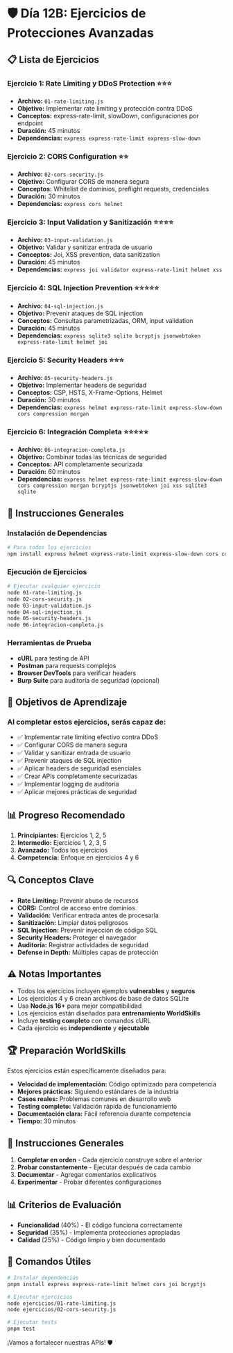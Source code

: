 # 🛡️ Día 12B: Ejercicios de Protecciones Avanzadas

## 📋 Lista de Ejercicios

### **Ejercicio 1: Rate Limiting y DDoS Protection** ⭐⭐⭐

- **Archivo:** `01-rate-limiting.js`
- **Objetivo:** Implementar rate limiting y protección contra DDoS
- **Conceptos:** express-rate-limit, slowDown, configuraciones por endpoint
- **Duración:** 45 minutos
- **Dependencias:** `express express-rate-limit express-slow-down`

### **Ejercicio 2: CORS Configuration** ⭐⭐

- **Archivo:** `02-cors-security.js`
- **Objetivo:** Configurar CORS de manera segura
- **Conceptos:** Whitelist de dominios, preflight requests, credenciales
- **Duración:** 30 minutos
- **Dependencias:** `express cors helmet`

### **Ejercicio 3: Input Validation y Sanitización** ⭐⭐⭐⭐

- **Archivo:** `03-input-validation.js`
- **Objetivo:** Validar y sanitizar entrada de usuario
- **Conceptos:** Joi, XSS prevention, data sanitization
- **Duración:** 45 minutos
- **Dependencias:** `express joi validator express-rate-limit helmet xss`

### **Ejercicio 4: SQL Injection Prevention** ⭐⭐⭐⭐⭐

- **Archivo:** `04-sql-injection.js`
- **Objetivo:** Prevenir ataques de SQL injection
- **Conceptos:** Consultas parametrizadas, ORM, input validation
- **Duración:** 45 minutos
- **Dependencias:** `express sqlite3 sqlite bcryptjs jsonwebtoken express-rate-limit helmet joi`

### **Ejercicio 5: Security Headers** ⭐⭐⭐

- **Archivo:** `05-security-headers.js`
- **Objetivo:** Implementar headers de seguridad
- **Conceptos:** CSP, HSTS, X-Frame-Options, Helmet
- **Duración:** 30 minutos
- **Dependencias:** `express helmet express-rate-limit express-slow-down cors compression morgan`

### **Ejercicio 6: Integración Completa** ⭐⭐⭐⭐⭐

- **Archivo:** `06-integracion-completa.js`
- **Objetivo:** Combinar todas las técnicas de seguridad
- **Conceptos:** API completamente securizada
- **Duración:** 60 minutos
- **Dependencias:** `express helmet express-rate-limit express-slow-down cors compression morgan bcryptjs jsonwebtoken joi xss sqlite3 sqlite`

## 🚀 Instrucciones Generales

### **Instalación de Dependencias**

```bash
# Para todos los ejercicios
npm install express helmet express-rate-limit express-slow-down cors compression morgan bcryptjs jsonwebtoken joi xss sqlite3 sqlite validator
```

### **Ejecución de Ejercicios**

```bash
# Ejecutar cualquier ejercicio
node 01-rate-limiting.js
node 02-cors-security.js
node 03-input-validation.js
node 04-sql-injection.js
node 05-security-headers.js
node 06-integracion-completa.js
```

### **Herramientas de Prueba**

- **cURL** para testing de API
- **Postman** para requests complejos
- **Browser DevTools** para verificar headers
- **Burp Suite** para auditoría de seguridad (opcional)

## 🎯 Objetivos de Aprendizaje

### **Al completar estos ejercicios, serás capaz de:**

- ✅ Implementar rate limiting efectivo contra DDoS
- ✅ Configurar CORS de manera segura
- ✅ Validar y sanitizar entrada de usuario
- ✅ Prevenir ataques de SQL injection
- ✅ Aplicar headers de seguridad esenciales
- ✅ Crear APIs completamente securizadas
- ✅ Implementar logging de auditoría
- ✅ Aplicar mejores prácticas de seguridad

## 📊 Progreso Recomendado

1. **Principiantes:** Ejercicios 1, 2, 5
2. **Intermedio:** Ejercicios 1, 2, 3, 5
3. **Avanzado:** Todos los ejercicios
4. **Competencia:** Enfoque en ejercicios 4 y 6

## 🔍 Conceptos Clave

- **Rate Limiting:** Prevenir abuso de recursos
- **CORS:** Control de acceso entre dominios
- **Validación:** Verificar entrada antes de procesarla
- **Sanitización:** Limpiar datos peligrosos
- **SQL Injection:** Prevenir inyección de código SQL
- **Security Headers:** Proteger el navegador
- **Auditoría:** Registrar actividades de seguridad
- **Defense in Depth:** Múltiples capas de protección

## ⚠️ Notas Importantes

- Todos los ejercicios incluyen ejemplos **vulnerables** y **seguros**
- Los ejercicios 4 y 6 crean archivos de base de datos SQLite
- Usa **Node.js 16+** para mejor compatibilidad
- Los ejercicios están diseñados para **entrenamiento WorldSkills**
- Incluye **testing completo** con comandos cURL
- Cada ejercicio es **independiente** y **ejecutable**

## 🏆 Preparación WorldSkills

Estos ejercicios están específicamente diseñados para:

- **Velocidad de implementación:** Código optimizado para competencia
- **Mejores prácticas:** Siguiendo estándares de la industria
- **Casos reales:** Problemas comunes en desarrollo web
- **Testing completo:** Validación rápida de funcionamiento
- **Documentación clara:** Fácil referencia durante competencia
- **Tiempo:** 30 minutos

## 🎯 Instrucciones Generales

1. **Completar en orden** - Cada ejercicio construye sobre el anterior
2. **Probar constantemente** - Ejecutar después de cada cambio
3. **Documentar** - Agregar comentarios explicativos
4. **Experimentar** - Probar diferentes configuraciones

## 📊 Criterios de Evaluación

- **Funcionalidad** (40%) - El código funciona correctamente
- **Seguridad** (35%) - Implementa protecciones apropiadas
- **Calidad** (25%) - Código limpio y bien documentado

## 🚀 Comandos Útiles

```bash
# Instalar dependencias
pnpm install express express-rate-limit helmet cors joi bcryptjs

# Ejecutar ejercicios
node ejercicios/01-rate-limiting.js
node ejercicios/02-cors-security.js

# Ejecutar tests
pnpm test
```

¡Vamos a fortalecer nuestras APIs! 🛡️
